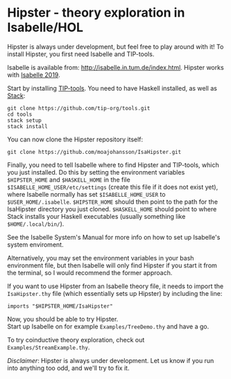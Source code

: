 # Hipster - theory exploration in Isabelle/HOL

Hipster is always under development, but feel free to play around with it! To
install Hipster, you first need Isabelle and TIP-tools.

Isabelle is available from: http://isabelle.in.tum.de/index.html. Hipster works
with [Isabelle 2019][Isa19].


Start by installing [TIP-tools][TIP]. You need to have Haskell installed, as well as [Stack][ST]:

    git clone https://github.com/tip-org/tools.git
    cd tools
    stack setup
    stack install

You can now clone the Hipster repository itself:

    git clone https://github.com/moajohansson/IsaHipster.git

Finally, you need to tell Isabelle where to find Hipster and TIP-tools, which you just installed.
Do this by setting the environment variables `$HIPSTER_HOME` and `$HASKELL_HOME` in the file `$ISABELLE_HOME_USER/etc/settings`
(create this file if it does not exist yet), where Isabelle normally has set
`$ISABELLE_HOME_USER` to `$USER_HOME/.isabelle`. `$HIPSTER_HOME` should then
point to the path for the IsaHipster directory you just cloned. `$HASKELL_HOME`
should point to where Stack installs your Haskell executables (usually something like `$HOME/.local/bin/`).

See the Isabelle System's Manual for more info on how to set up Isabelle's system
enviroment.

Alternatively, you may set the environment variables in your bash environment
file, but then Isabelle will only find Hipster if you start it from the
terminal, so I would recommend the former approach.

If you want to use Hipster from an Isabelle theory file, it needs to import the
`IsaHipster.thy` file (which essentially sets up Hipster) by including the
line:

```isabelle
imports "$HIPSTER_HOME/IsaHipster"
```

Now, you should be able to try Hipster.  
Start up Isabelle on for example `Examples/TreeDemo.thy` and have a go.

To try coinductive theory exploration, check out `Examples/StreamExample.thy`.


_Disclaimer_: Hipster is always under development. Let us know if you run into anything too odd,
and we'll try to fix it.


[TIP]: https://github.com/tip-org/tools
[Isa19]: http://isabelle.in.tum.de/installation.html
[ST]: https://www.haskell.org/downloads
